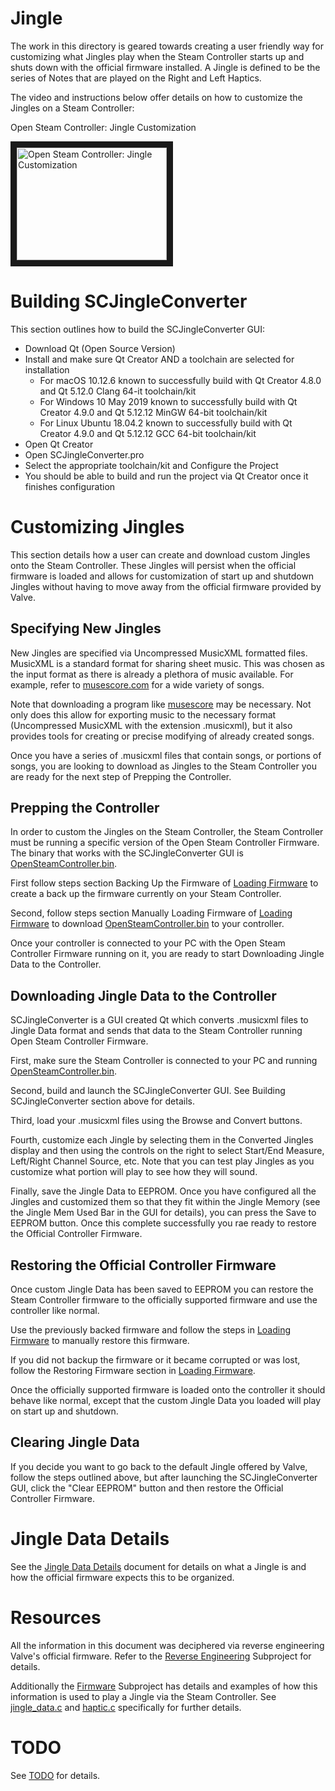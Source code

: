# Jingle 

The work in this directory is geared towards creating a user friendly way for
 customizing what Jingles play when the Steam Controller starts up and shuts down
 with the official firmware installed. A Jingle is defined to be the series of Notes that 
 are played on the Right and Left Haptics.
 
 The video and instructions below offer details on how to customize the Jingles on a Steam Controller:
 
 Open Steam Controller: Jingle Customization

 <a href="http://www.youtube.com/watch?feature=player_embedded&v=TDFC0Q24lQA
" target="_blank"><img src="http://img.youtube.com/vi/TDFC0Q24lQA/0.jpg" 
alt="Open Steam Controller: Jingle Customization" width="240" height="180" border="10" /></a>


# Building SCJingleConverter

This section outlines how to build the SCJingleConverter GUI:

* Download Qt (Open Source Version)
* Install and make sure Qt Creator AND a toolchain are selected for installation
    * For macOS 10.12.6 known to successfully build with Qt Creator 4.8.0 and Qt 5.12.0 Clang 64-it toolchain/kit
    * For Windows 10 May 2019 known to successfully build with Qt Creator 4.9.0 and Qt 5.12.12 MinGW 64-bit toolchain/kit
    * For Linux Ubuntu 18.04.2 known to successfully build with Qt Creator 4.9.0 and Qt 5.12.12 GCC 64-bit toolchain/kit
* Open Qt Creator
* Open SCJingleConverter.pro
* Select the appropriate toolchain/kit and Configure the Project
* You should be able to build and run the project via Qt Creator once it finishes configuration


# Customizing Jingles

This section details how a user can create and download custom Jingles onto
 the Steam Controller. These Jingles will persist when the official firmware is
 loaded and allows for customization of start up and shutdown Jingles without
 having to move away from the official firmware provided by Valve.

## Specifying New Jingles

New Jingles are specified via Uncompressed MusicXML formatted files. MusicXML
 is a standard format for sharing sheet music. This was chosen as the 
 input format as there is already a plethora of music available. For example,
 refer to [musescore.com](https://musescore.com) for a wide variety of songs. 

Note that downloading a program like [musescore](https://musescore.org) may
 be necessary. Not only does this allow for exporting music to the necessary
 format (Uncompressed MusicXML with the extension .musicxml), but it also
 provides tools for creating or precise modifying of already created songs.

Once you have a series of .musicxml files that contain songs, or portions of
 songs, you are looking to download as Jingles to the Steam Controller you
 are ready for the next step of Prepping the Controller.

## Prepping the Controller

In order to custom the Jingles on the Steam Controller, the Steam Controller
 must be running a specific version of the Open Steam Controller Firmware.
 The binary that works with the SCJingleConverter GUI is 
 [OpenSteamController.bin](./bin/OpenSteamController.bin).

First follow steps section Backing Up the Firmware of [Loading Firmware](../LoadingFirmware.md) 
 to create a back up the firmware currently on your Steam Controller. 

Second, follow steps section Manually Loading Firmware of [Loading Firmware](../LoadingFirmware.md)
 to download [OpenSteamController.bin](./bin/OpenSteamController.bin) to your
 controller.

Once your controller is connected to your PC with the Open Steam Controller
 Firmware running on it, you are ready to start Downloading Jingle Data to
 the Controller. 

## Downloading Jingle Data to the Controller

SCJingleConverter is a GUI created Qt which converts .musicxml files to Jingle Data
 format and sends that data to the Steam Controller running Open Steam Controller 
 Firmware.

First, make sure the Steam Controller is connected to your PC and running
 [OpenSteamController.bin](./bin/OpenSteamController.bin).

Second, build and launch the SCJingleConverter GUI. See Building SCJingleConverter
 section above for details.

Third, load your .musicxml files using the Browse and Convert buttons. 

Fourth, customize each Jingle by selecting them in the Converted Jingles 
 display and then using the controls on the right to select Start/End Measure, 
 Left/Right Channel Source, etc. Note that you can test play Jingles as you
 customize what portion will play to see how they will sound. 

Finally, save the Jingle Data to EEPROM. Once you have configured all the 
 Jingles and customized them so that they fit within the Jingle Memory (see
 the Jingle Mem Used Bar in the GUI for details), you can press the
 Save to EEPROM button. Once this complete successfully you rae ready to
 restore the Official Controller Firmware.


## Restoring the Official Controller Firmware

Once custom Jingle Data has been saved to EEPROM you can restore the Steam
 Controller firmware to the officially supported firmware and use the controller
 like normal. 

Use the previously backed firmware and follow the steps in [Loading Firmware](../LoadingFirmware.md) 
 to manually restore this firmware. 

If you did not backup the firmware or it became corrupted or was lost, follow the
 Restoring Firmware section in [Loading Firmware](../LoadingFirmware.md).

Once the officially supported firmware is loaded onto the controller it should
 behave like normal, except that the custom Jingle Data you loaded will play
 on start up and shutdown.


## Clearing Jingle Data

If you decide you want to go back to the default Jingle offered by Valve, follow
 the steps outlined above, but after launching the SCJingleConverter GUI, click the 
 "Clear EEPROM" button and then restore the Official Controller Firmware. 


# Jingle Data Details 

See the [Jingle Data Details](./JingleData.md) document for details on what a
 Jingle is and how the official firmware expects this to be organized.


# Resources

All the information in this document was deciphered via reverse engineering
 Valve's official firmware. Refer to the 
 [Reverse Engineering](../ReverseEngineering/) Subproject for details. 

Additionally the [Firmware](../Firmware) Subproject has details and examples of
 how this information is used to play a Jingle via the Steam Controller. See
 [jingle_data.c](../Firmware/OpenSteamController/src/jingle_data.c) and 
 [haptic.c](../Firmware/OpenSteamController/src/haptic.c) specifically for 
 further details.


# TODO

See [TODO](./TODO.md) for details.
